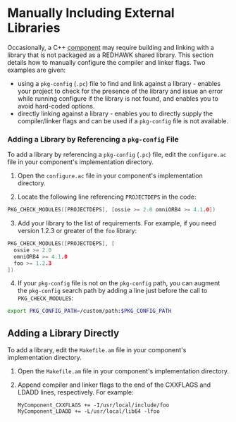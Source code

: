 # Manually Including External Libraries

Occasionally, a C++ <abbr title="See Glossary.">component</abbr> may require building and linking with a library that is not packaged as a REDHAWK shared library. This section details how to manually configure the compiler and linker flags. Two examples are given:

  - using a `pkg-config` (`.pc`) file to find and link against a library - enables your project to check for the presence of the library and issue an error while running configure if the library is not found, and enables you to avoid hard-coded options.
  - directly linking against a library - enables you to directly supply the compiler/linker flags and can be used if a `pkg-config` file is not available.

### Adding a Library by Referencing a `pkg-config` File

To add a library by referencing a `pkg-config` (`.pc`) file, edit the `configure.ac` file in your component's implementation directory.

1.  Open the `configure.ac` file in your component's implementation directory.

2.  Locate the following line referencing `PROJECTDEPS` in the code:

```cpp
PKG_CHECK_MODULES([PROJECTDEPS], [ossie >= 2.0 omniORB4 >= 4.1.0])
```

3.  Add your library to the list of requirements. For example, if you need version 1.2.3 or greater of the `foo` library:

```cpp
PKG_CHECK_MODULES([PROJECTDEPS], [
  ossie >= 2.0
  omniORB4 >= 4.1.0
  foo >= 1.2.3
])
```

4.  If your `pkg-config` file is not on the `pkg-config` path, you can augment the `pkg-config` search path by adding a line just before the call to `PKG_CHECK_MODULES`:

```bash
export PKG_CONFIG_PATH=/custom/path:$PKG_CONFIG_PATH
```

## Adding a Library Directly

To add a library, edit the `Makefile.am` file in your component's implementation directory.

1.  Open the `Makefile.am` file in your component's implementation directory.

2.  Append compiler and linker flags to the end of the CXXFLAGS and LDADD lines, respectively. For example:

    ```make
    MyComponent_CXXFLAGS += -I/usr/local/include/foo
    MyComponent_LDADD += -L/usr/local/lib64 -lfoo
    ```
